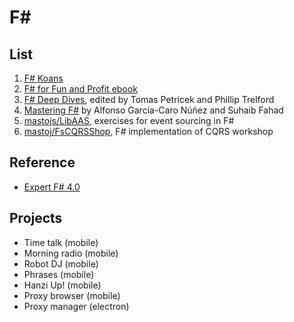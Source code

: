 # F\#  

## List

1. [F# Koans](https://github.com/ChrisMarinos/FSharpKoans)
1. [F# for Fun and Profit ebook](https://www.gitbook.com/book/swlaschin/fsharpforfunandprofit/details)
1. [F# Deep Dives](http://my.safaribooksonline.com/9781617291326), edited by Tomas Petricek and Phillip Trelford
1. [Mastering F#](http://my.safaribooksonline.com/9781784393434) by Alfonso García-Caro Núñez and Suhaib Fahad
1. [mastojs/LibAAS](https://github.com/mastoj/LibAAS), exercises for event sourcing in F#
1. [mastoj/FsCQRSShop](https://github.com/mastoj/FsCQRSShop), F# implementation of CQRS workshop

## Reference

- [Expert F# 4.0](http://my.safaribooksonline.com/9781484207406/)

## Projects

- Time talk (mobile)
- Morning radio (mobile)
- Robot DJ (mobile)
- Phrases (mobile)
- Hanzi Up! (mobile)
- Proxy browser (mobile)
- Proxy manager (electron)
